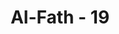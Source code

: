 ---
title: "Al-Fath - 19"
no: 19
arabic_no: ١٩
ayah: وَّمَغَانِمَ كَثِيْرَةً يَّأْخُذُوْنَهَا ۗ وَكَانَ اللّٰهُ عَزِيْزًا حَكِيْمًا 
translation: "dan harta rampasan perang yang banyak yang akan mereka peroleh. Dan Allah Mahaperkasa, Mahabijaksana. "
tafsir: "Ayat ini menerangkan bahwa pada Perang Khaibar yang akan terjadi, kaum Muslimin akan memperoleh kemenangan atas kaum kafir dan memperoleh harta rampasan yang banyak. Harta rampasan itu khusus diberikan kepada kaum Muslimin yang ikut Bai'ah ar-Ridhwan.\n\nPada akhir ayat ini, Allah mengulang ancaman-Nya kepada orang-orang munafik Arab Badui yang tidak mau ikut bersama Rasulullah saw ke Mekah. Allah akan memberlakukan sesuatu atas makhluk-Nya sesuai dengan hikmah dan faedahnya."
---